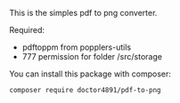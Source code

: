 This is the simples pdf to png converter.

Required:
- pdftoppm from popplers-utils
- 777 permission for folder /src/storage

You can install this package with composer:

<code>composer require doctor4891/pdf-to-png</code>